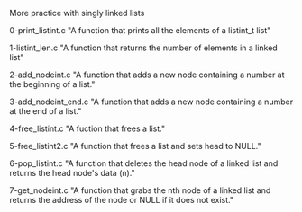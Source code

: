More practice with singly linked lists

0-print_listint.c
"A function that prints all the elements of a listint_t list"

1-listint_len.c
"A function that returns the number of elements in a linked list"

2-add_nodeint.c
"A function that adds a new node containing a number at the beginning of a list."

3-add_nodeint_end.c
"A function that adds a new node containing a number at the end of a list."

4-free_listint.c
"A fuction that frees a list."

5-free_listint2.c
"A function that frees a list and sets head to NULL."

6-pop_listint.c
"A function that deletes the head node of a linked list and
returns the head node's data (n)."

7-get_nodeint.c
"A function that grabs the nth node of a linked list and returns the address of the node or NULL if it does not exist."